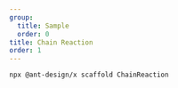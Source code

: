 ```yaml
---
group:
  title: Sample
  order: 0
title: Chain Reaction
order: 1
---
```


```bash
npx @ant-design/x scaffold ChainReaction
```

<code src="./ChainReaction/index.tsx" compact></code>
